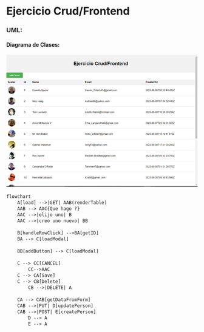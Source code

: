# Ejercicio Crud/Frontend

### UML:
#### Diagrama de Clases:

![Imagen de Ejemplo](https://github.com/elMarito/Ejercicios2023/blob/main/FrontEnd/Ejercicio4%20(CRUD)%20clase2023-05-30/UI%20Example.png)


```mermaid
flowchart 
    A[load] -->|GET| AAB(renderTable)
    AAB --> AAC{Que hago ?}
    AAC -->|elijo uno| B
    AAC -->|creo uno nuevo| BB
    
    B[handleRowClick] -->BA[getID]
    BA --> C[loadModal]

    BB[addButton] --> C[loadModal]

    C --> CC[CANCEL]
        CC-->AAC
    C --> CA[Save]
    C --> CB[Delete]
        CB -->|DELETE| A
    
    CA --> CAB[getDataFromForm]
    CAB -->|PUT| D[updatePerson]
    CAB -->|POST| E[createPerson]
        D --> A
        E --> A
```

<!--PARA EDITAR MARKDOWN FILES:  https://stackedit.io/app# -->
